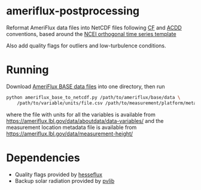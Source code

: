 # ameriflux-postprocessing
Reformat AmeriFlux data files into NetCDF files following [CF](https://cfconventions.org/) and [ACDD](https://wiki.esipfed.org/Attribute_Convention_for_Data_Discovery_1-3) conventions, based around the [NCEI orthogonal time series template](https://www.ncei.noaa.gov/data/oceans/ncei/formats/netcdf/v2.0/index.html)

Also add quality flags for outliers and low-turbulence conditions.

# Running
Download [AmeriFlux BASE data files](https://ameriflux.lbl.gov/data/flux-data-products/) into one directory, then run
```bash
python ameriflux_base_to_netcdf.py /path/to/ameriflux/base/data \
    /path/to/variable/units/file.csv /path/to/measurement/platform/metadata/file.csv
```
where the file with units for all the variables is available from https://ameriflux.lbl.gov/data/aboutdata/data-variables/ 
and the measurement location metadata file is available from https://ameriflux.lbl.gov/data/measurement-height/

# Dependencies
- Quality flags provided by [hesseflux](https://pypi.org/project/hesseflux/)
- Backup solar radiation provided by [pvlib](https://pypi.org/project/pvlib/)
